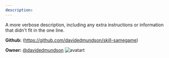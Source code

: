 ```yaml
---
description: 
---
```

A more verbose description, including any extra instructions or
information that didn't fit in the one line.

**Github:** (https://github.com/davidedmundson/skill-samegame)

**Owner:** [@davidedmundson](https://github.com/davidedmundson) ![avatart](https://avatars1.githubusercontent.com/u/2776077?v=4)

